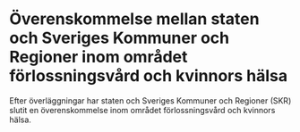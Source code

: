 # Överenskommelse mellan staten och Sveriges Kommuner och Regioner inom området förlossningsvård och kvinnors hälsa

Efter överläggningar har staten och Sveriges Kommuner och Regioner (SKR) slutit en överenskommelse inom området förlossningsvård och kvinnors hälsa.
